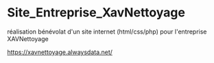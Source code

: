 # Site_Entreprise_XavNettoyage

réalisation bénévolat d'un site internet (html/css/php) pour l'entreprise XAVNettoyage

https://xavnettoyage.alwaysdata.net/
